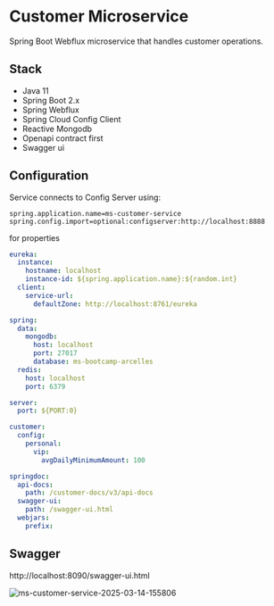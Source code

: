 # Customer Microservice

Spring Boot Webflux microservice that handles customer operations.

## Stack
- Java 11
- Spring Boot 2.x
- Spring Webflux
- Spring Cloud Config Client
- Reactive Mongodb
- Openapi contract first
- Swagger ui

## Configuration
Service connects to Config Server using:
```properties
spring.application.name=ms-customer-service
spring.config.import=optional:configserver:http://localhost:8888
```
for properties
```yaml
eureka:
  instance:
    hostname: localhost
    instance-id: ${spring.application.name}:${random.int}
  client:
    service-url:
      defaultZone: http://localhost:8761/eureka

spring:
  data:
    mongodb:
      host: localhost
      port: 27017
      database: ms-bootcamp-arcelles
  redis:
    host: localhost
    port: 6379

server:
  port: ${PORT:0}

customer:
  config:
    personal:
      vip:
        avgDailyMinimumAmount: 100

springdoc:
  api-docs:
    path: /customer-docs/v3/api-docs
  swagger-ui:
    path: /swagger-ui.html
  webjars:
    prefix:
```

## Swagger
http://localhost:8090/swagger-ui.html

![ms-customer-service-2025-03-14-155806](https://github.com/user-attachments/assets/a4db2bc7-c6b8-457f-9ffe-9ea7fcf0b6f3)


